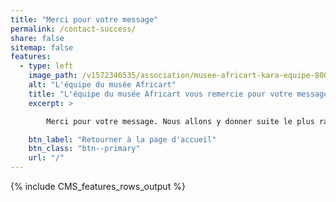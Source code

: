 ```yaml
---
title: "Merci pour votre message"
permalink: /contact-success/
share: false
sitemap: false
features:
  - type: left
    image_path: /v1572346535/association/musee-africart-kara-equipe-800x500_v3ytsw.jpg
    alt: "L'équipe du musée Africart"
    title: "L'équipe du musée Africart vous remercie pour votre message."
    excerpt: >

        Merci pour votre message. Nous allons y donner suite le plus rapidement possible.

    btn_label: "Retourner à la page d'accueil"
    btn_class: "btn--primary"
    url: "/"
---
```


{% include CMS_features_rows_output %}
